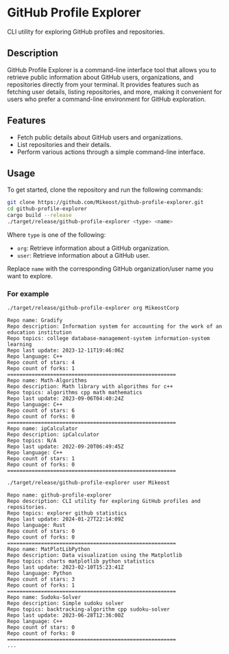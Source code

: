 # GitHub Profile Explorer

CLI utility for exploring GitHub profiles and repositories.

## Description

GitHub Profile Explorer is a command-line interface tool that allows you to retrieve public information about GitHub users, organizations, and repositories directly from your terminal. It provides features such as fetching user details, listing repositories, and more, making it convenient for users who prefer a command-line environment for GitHub exploration.

## Features

- Fetch public details about GitHub users and organizations.
- List repositories and their details.
- Perform various actions through a simple command-line interface.

## Usage

To get started, clone the repository and run the following commands:

```bash
git clone https://github.com/Mikeost/github-profile-explorer.git
cd github-profile-explorer
cargo build --release
./target/release/github-profile-explorer <type> <name>
```

Where `type` is one of the following:
- `org`: Retrieve information about a GitHub organization.
- `user`: Retrieve information about a GitHub user.

Replace `name` with the corresponding GitHub organization/user name you want to explore.

### For example

```bash
./target/release/github-profile-explorer org MikeostCorp
```

```
Repo name: Gradify
Repo description: Information system for accounting for the work of an education institution
Repo topics: college database-management-system information-system learning 
Repo last update: 2023-12-11T19:46:06Z
Repo language: C++
Repo count of stars: 4
Repo count of forks: 1
=======================================================
Repo name: Math-Algorithms
Repo description: Math library with algorithms for c++
Repo topics: algorithms cpp math mathematics 
Repo last update: 2023-09-06T04:40:24Z
Repo language: C++
Repo count of stars: 6
Repo count of forks: 0
=======================================================
Repo name: ipCalculator
Repo description: ipCalculator
Repo topics: N/A
Repo last update: 2022-09-20T06:49:45Z
Repo language: C++
Repo count of stars: 1
Repo count of forks: 0
=======================================================
```

```bash
./target/release/github-profile-explorer user Mikeost
```

```
Repo name: github-profile-explorer
Repo description: CLI utility for exploring GitHub profiles and repositories.
Repo topics: explorer github statistics 
Repo last update: 2024-01-27T22:14:09Z
Repo language: Rust
Repo count of stars: 0
Repo count of forks: 0
=======================================================
Repo name: MatPlotLibPython
Repo description: Data visualization using the Matplotlib
Repo topics: charts matplotlib python statistics 
Repo last update: 2023-02-10T15:23:41Z
Repo language: Python
Repo count of stars: 3
Repo count of forks: 1
=======================================================
Repo name: Sudoku-Solver
Repo description: Simple sudoku solver
Repo topics: backtracking-algorithm cpp sudoku-solver 
Repo last update: 2023-06-28T12:36:00Z
Repo language: C++
Repo count of stars: 0
Repo count of forks: 0
=======================================================
...
```